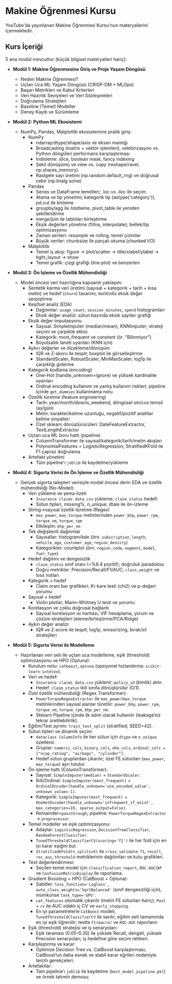 # Makine Öğrenmesi Kursu

YouTube'da yayınlanan Makine Öğrenmesi Kursu'nun materyallerini içermektedir. 

## Kurs İçeriği

5 ana modül mevcuttur (küçük bilgisel materyalleri hariç):

- **Modül 1: Makine Öğrenmesine Giriş ve Proje Yaşam Döngüsü**
  - Neden Makine Öğrenmesi?
  - Uçtan Uca ML Yaşam Döngüsü (CRISP-DM + MLOps)
  - Başarı Metrikleri ve Kabul Kriterleri
  - Veri Hazırlık Seviyeleri ve Veri Sözleşmeleri
  - Doğrulama Stratejileri
  - Baseline (Temel) Modeller
  - Deney Kaydı ve Sürümleme

- **Modül 2: Python ML Ekosistemi**
  - NumPy, Pandas, Matplotlib ekosistemine pratik giriş:
    - NumPy
      - ndarray/dtype/shape/axis ve eksen mantığı
      - Broadcasting (matris + vektör işlemleri), vektörizasyon vs. Python döngüleri performans karşılaştırması
      - İndisleme: slice, boolean mask, fancy indexing
      - Şekil dönüşümü ve view vs. copy (reshape/ravel, np.shares_memory)
      - Rastgele sayı üretimi (np.random.default_rng) ve doğrusal cebir (np.linalg.solve)
    - Pandas
      - Series ve DataFrame temelleri; .loc vs .iloc ile seçim
      - Atama ve tip yönetimi; kategorik tip (astype('category')), pd.cut ile binleme
      - groupby/agg ile özetleme, pivot_table ile yeniden şekillendirme
      - merge/join ile tabloları birleştirme
      - Eksik değerleri yönetme (fillna, interpolate); bellek/tip optimizasyonu
      - Zaman serileri: resample ve rolling; temel çizimler
      - Büyük veriler: chunksize ile parçalı okuma (chunked I/O)
    - Matplotlib
      - Temel iş akışı: figure → plot/scatter → title/xlabel/ylabel → tight_layout → show
      - Temel grafik: çizgi grafiği (line plot) ve benzerleri

- **Modül 3: Ön İşleme ve Özellik Mühendisliği**
  - Model öncesi veri hazırlığına kapsamlı yaklaşım:
    - Sentetik karma veri üretimi (sayısal + kategorik + tarih + kısa metin) ve hedef (`churn`) tasarımı; kontrollü eksik değer serpiştirme
    - Keşifsel analiz (EDA)
      - Dağılımlar: `usage_count`, `session_minutes`, `spend` histogramları
      - Eksik değer analizi: sütun bazında eksik sayıları grafiği
    - Eksik değer imputasyonu
      - Sayısal: SimpleImputer (median/mean), KNNImputer; strateji seçimi ve çarpıklık etkisi
      - Kategorik: most_frequent ve constant (ör. "Bilinmiyor")
      - Boyutsallık laneti uyarıları (KNN için)
    - Aykırı değerler ve ölçekleme/dönüşüm
      - IQR ve Z-skoru ile tespit; boxplot ile görselleştirme
      - StandardScaler, RobustScaler, MinMaxScaler; log1p ile çarpıklığı giderme
    - Kategorik kodlama (encoding)
      - One-Hot (handle_unknown=ignore) ve yüksek kardinalite uyarıları
      - Ordinal encoding kullanımı ve yanlış kullanım riskleri; pipeline içinde `get_dummies` kullanmama notu
    - Özellik türetme (feature engineering)
      - Tarih: year/month/dow/is_weekend, döngüsel sin/cos temsil (ay/gün)
      - Metin: karakter/kelime uzunluğu, negatif/pozitif anahtar kelime sinyalleri
      - Özel sklearn dönüştürücüleri: DateFeatureExtractor, TextLengthExtractor
    - Uçtan uca ML boru hattı (pipeline)
      - ColumnTransformer ile sayısal/kategorik/tarih/metin akışları
      - PolynomialFeatures + LogisticRegression; StratifiedKFold ile F1 çapraz doğrulama
    - Artefakt yönetimi
      - Tüm pipeline'ı `joblib` ile kaydetme/yükleme

- **Modül 4: Sigorta Verisi ile Ön İşleme ve Özellik Mühendisliği**
  - Gerçek sigorta talepleri verisiyle model öncesi derin EDA ve özellik mühendisliği (No-Model):
    - Veri yükleme ve şema özeti
      - `Insurance claims data.csv` yükleme; `claim_status` hedefi
      - Sütun tipleri, missing%, n_unique; dtale ile ön-izleme
    - String→sayısal özellik türetme (Regex)
      - `max_power`, `max_torque` metinlerinden `power_bhp`, `power_rpm`, `torque_nm`, `torque_rpm`
      - Etkileşim: `bhp_per_nm`
    - Tek değişkenli dağılımlar
      - Sayısallar: histogram/kde (örn. `subscription_length`, `vehicle_age`, `customer_age`, `region_density`)
      - Kategorikler: countplot (örn. `region_code`, `segment`, `model`, `fuel_type`)
    - Hedef dağılımı ve dengesizlik
      - `claim_status` sınıf oranı (~%6.4 pozitif); doğruluk paradoksu
      - Doğru metrikler: Precision/Recall/F1/AUC; `class_weight` ve loss notları
    - Kategorik × hedef
      - Claim oranı bar grafikleri; Ki-kare testi (chi2) ve p-değeri yorumu
    - Sayısal × hedef
      - Violin plotlar; Mann–Whitney U testi ve yorumu
    - Korelasyon ve çoklu doğrusal bağlantı
      - Sayısal korelasyon ısı haritası; VIF hesaplama, yorum ve çözüm stratejileri (eleme/birleştirme/PCA/Ridge)
    - Aykırı değer analizi
      - IQR ve Z-score ile tespit; log1p, winsorizing, bırak/sil stratejileri


- **Modül 5: Sigorta Verisi ile Modelleme**
  - Hazırlanan veri seti ile uçtan uca modelleme, eşik (threshold) optimizasyonu ve HPO (Optuna):
    - Kurulum notu: `catboost`, `optuna` (opsiyonel hızlandırma: `scikit-learn-intelex`).
    - Veri ve hedef:
      - `Insurance claims data.csv` yüklenir; `policy_id` (kimlik) atılır.
      - Hedef: `claim_status` ikili sınıfa dönüştürülür (0/1).
    - Özel özellik mühendisliği (Regex Transformer):
      - `PowerTorqueRegexExtractor` ile `max_power`/`max_torque` metinlerinden sayısal alanlar türetilir: `power_bhp`, `power_rpm`, `torque_nm`, `torque_rpm`, `bhp_per_nm`.
      - Sklearn Pipeline içinde ilk adım olarak kullanılır (leakage’siz tekrar üretilebilirlik).
    - Eğitim/Test ayrımı: `train_test_split` (stratified, SEED=42).
    - Sütun tipleri ve dinamik seçim:
      - `dataclass ColumnInfo` ile her sütun için `dtype` ve `n_unique` özetlenir.
      - Gruplar: `numeric_cols`, `binary_cols`, `ohe_cols`, `ordinal_cols = ["ncap_rating", "airbags", "cylinder"]`.
      - Hedef sütun gruplardan çıkarılır; özel FE sütunları (`max_power`, `max_torque`) ayrı tutulur.
    - Ön işleme hattı (ColumnTransformer):
      - Sayısal: `SimpleImputer(median)` + `StandardScaler`.
      - İkili/Ordinal: `SimpleImputer(most_frequent)` + `OrdinalEncoder(handle_unknown='use_encoded_value', unknown_value=-1)`.
      - Kategorik: `SimpleImputer(most_frequent)` + `OneHotEncoder(handle_unknown='infrequent_if_exist', max_categories=10, sparse_output=False)`.
      - Remainder=`passthrough`; pipeline: `PowerTorqueRegexExtractor` → `preprocessor`.
    - Temel modeller ve eşik optimizasyonu:
      - Adaylar: `LogisticRegression`, `DecisionTreeClassifier`, `RandomForestClassifier`.
      - `TunedThresholdClassifierCV(scoring='f1')` ile her fold için en iyi karar eşiğini bul.
      - `StratifiedKFold(n_splits=5)` ile `cross_validate`: `f1`, `recall`, `roc_auc`, `threshold` metriklerinin dağılımları ve kutu grafikleri.
    - Test değerlendirmesi:
      - Seçilen temel model için `classification_report`, `ROC-AUC`/`AP` ve `ConfusionMatrixDisplay` ile raporlama.
    - Gradient Boosting + HPO (CatBoost + Optuna):
      - Sabitler: `loss_function='Logloss'`, `auto_class_weights='SqrtBalanced'` (sınıf dengesizliği için), mümkünse `task_type='GPU'`.
      - `cat_features` otomatik çıkarılır (metin FE sütunları hariç); `Pool` + `cv` ile AUC odaklı iç CV ve `early_stopping`.
      - En iyi parametrelerle `CatBoost` modeli, `TunedThresholdClassifierCV` ile sarılır; eğitim seti tamamında en iyi eşik öğrenilir; testte `F1(macro)` ve `ROC-AUC` raporlanır.
    - Eşik (threshold) stratejisi ve iş senaryoları:
      - Eşik taraması (0.05–0.35) ile yüksek Recall, dengeli, yüksek Precision senaryoları; iş hedefine göre seçim rehberi.
    - Karşılaştırma ve karar:
      - Optimize Decision Tree vs. CatBoost karşılaştırması; CatBoost’un daha esnek ve stabil karar eğrileri nedeniyle tercih gerekçeleri.
    - Artefaktlar:
      - Tam pipeline’ı `joblib` ile kaydetme (`best_model_pipeline.pkl`) ve örnek tahmin demosu.
  